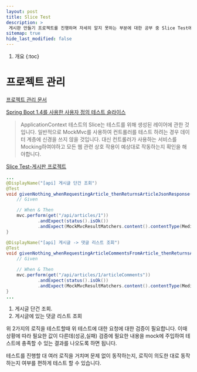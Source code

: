 ```yaml
---
layout: post
title: Slice Test
description: >
 게시판 만들기 프로젝트를 진행하며 자세히 알지 못하는 부분에 대한 공부 중 Slice Test에 대한 공부 내용
sitemap: true
hide_last_modified: false
---
```


1. 개요
{:toc}

# 프로젝트 관리
[프로젝트 관리 문서](https://docs.google.com/spreadsheets/d/1xxuP3eXVIsYP-Pe4pwDcvYthXhtYNUvVXXgRPU3XWqw/edit?usp=sharing)

[Spring Boot 1.4를 사용한 사용자 정의 테스트 슬라이스](https://spring.io/blog/2016/08/30/custom-test-slice-with-spring-boot-1-4)

> ApplicationContext 테스트의 Slice는 테스트를 위해 생성된 레이어에 관한 것입니다. 일반적으로 MockMvc를 사용하여 컨트롤러를 테스트 하려는
경우 데이터 계층에 신경을 쓰지 않을 것입니다. 대신 컨트롤러가 사용하는 서비스를 Mocking하여야하고 모든 웹 관련 상호 작용이 예상대로 작동하는지 확인을 해야합니다.

[Slice Test-게시판 프로젝트](https://github.com/miewone/fastcampus-project-board/pull/16/commits/09ef2ae6463b682ea8c89fe442a9a404c0ae313f)

```java
...
@DisplayName("[api] 게시글 단건 조회")
@Test
void givenNothing_whenRequestingArticle_thenReturnsArticleJsonResponse() throws Exception {
    // Given

    // When & Then
    mvc.perform(get("/api/articles/1"))
            .andExpect(status().isOk())
            .andExpect(MockMvcResultMatchers.content().contentType(MediaType.valueOf("application/hal+json")));
}

@DisplayName("[api] 게시글 -> 댓글 리스트 조회")
@Test
void givenNothing_whenRequestingArticleCommentsFromArticle_thenReturnsArticleCommentsJsonResponse() throws Exception {
    // Given

    // When & Then
    mvc.perform(get("/api/articles/1/articleComments"))
            .andExpect(status().isOk())
            .andExpect(MockMvcResultMatchers.content().contentType(MediaType.valueOf("application/hal+json")));
}
...
```

1. 게시글 단건 조회.
2. 게시글에 있는 댓글 리스트 조회

위 2가지의 로직을 테스트할때 위 테스트에 대한 요청에 대한 검증이 필요합니다. 이때 상황에 따라 필요한
값이 다른데(성공,실패) 검증에 필요한 내용을 mock에 주입하여 테스트에 충족할 수 있는 결과를 나오도록 하면 됩니다.

테스트를 진행할 대 여러 로직을 거치며 문제 없이 동작하는지, 로직이 의도한 대로 동작하는지 여부를 편하게 테스트 할 수 있습니다.
